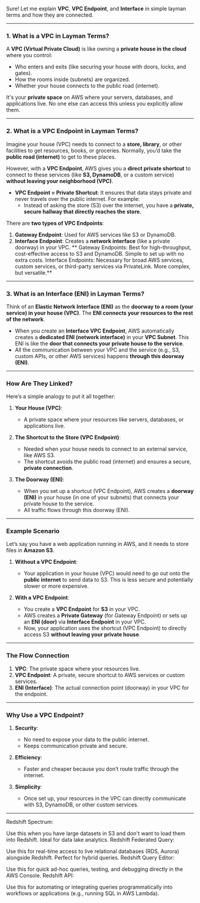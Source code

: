 Sure! Let me explain **VPC**, **VPC Endpoint**, and **Interface** in simple layman terms and how they are connected.

---

### **1. What is a VPC in Layman Terms?**
A **VPC (Virtual Private Cloud)** is like owning a **private house in the cloud** where you control:
- Who enters and exits (like securing your house with doors, locks, and gates).
- How the rooms inside (subnets) are organized.
- Whether your house connects to the public road (internet).

It's your **private space** on AWS where your servers, databases, and applications live. No one else can access this unless you explicitly allow them.

---

### **2. What is a VPC Endpoint in Layman Terms?**
Imagine your house (VPC) needs to connect to a **store, library**, or other facilities to get resources, books, or groceries. Normally, you’d take the **public road (internet)** to get to these places.

However, with a **VPC Endpoint**, AWS gives you a **direct private shortcut** to connect to these services (like **S3, DynamoDB**, or a custom service) **without leaving your neighborhood (VPC)**. 

- **VPC Endpoint = Private Shortcut**:
   It ensures that data stays private and never travels over the public internet. For example:
   - Instead of asking the store (S3) over the internet, you have a **private, secure hallway that directly reaches the store.**

There are **two types of VPC Endpoints**:
1. **Gateway Endpoint**: Used for AWS services like S3 or DynamoDB.
2. **Interface Endpoint**: Creates a **network interface** (like a private doorway) in your VPC.
** Gateway Endpoints: Best for high-throughput, cost-effective access to S3 and DynamoDB. Simple to set up with no extra costs.
Interface Endpoints: Necessary for broad AWS services, custom services, or third-party services via PrivateLink. More complex, but versatile.**
---

### **3. What is an Interface (ENI) in Layman Terms?**
Think of an **Elastic Network Interface (ENI)** as the **doorway to a room (your service) in your house (VPC)**. The **ENI connects your resources to the rest of the network**.

- When you create an **Interface VPC Endpoint**, AWS automatically creates a **dedicated ENI (network interface)** in your **VPC Subnet**. This ENI is like the **door that connects your private house to the service**.
- All the communication between your VPC and the service (e.g., S3, custom APIs, or other AWS services) happens **through this doorway (ENI)**.

---

### **How Are They Linked?**
Here’s a simple analogy to put it all together:

1. **Your House (VPC)**:
   - A private space where your resources like servers, databases, or applications live.

2. **The Shortcut to the Store (VPC Endpoint)**:
   - Needed when your house needs to connect to an external service, like AWS S3.
   - The shortcut avoids the public road (internet) and ensures a secure, **private connection**.

3. **The Doorway (ENI)**:
   - When you set up a shortcut (VPC Endpoint), AWS creates a **doorway (ENI)** in your house (in one of your subnets) that connects your private house to the service.
   - All traffic flows through this doorway (ENI).

---

### **Example Scenario**
Let’s say you have a web application running in AWS, and it needs to store files in **Amazon S3**.

1. **Without a VPC Endpoint**:
   - Your application in your house (VPC) would need to go out onto the **public internet** to send data to S3. This is less secure and potentially slower or more expensive.

2. **With a VPC Endpoint**:
   - You create a **VPC Endpoint** for **S3** in your VPC.
   - AWS creates a **Private Gateway** (for Gateway Endpoint) or sets up an **ENI (door)** via **Interface Endpoint** in your VPC.
   - Now, your application uses the shortcut (VPC Endpoint) to directly access S3 **without leaving your private house**.

---

### **The Flow Connection**
1. **VPC**: The private space where your resources live.
2. **VPC Endpoint**: A private, secure shortcut to AWS services or custom services.
3. **ENI (Interface)**: The actual connection point (doorway) in your VPC for the endpoint.

---

### **Why Use a VPC Endpoint?**
1. **Security**:
   - No need to expose your data to the public internet.
   - Keeps communication private and secure.

2. **Efficiency**:
   - Faster and cheaper because you don’t route traffic through the internet.

3. **Simplicity**:
   - Once set up, your resources in the VPC can directly communicate with S3, DynamoDB, or other custom services.

---
Redshift Spectrum:

Use this when you have large datasets in S3 and don't want to load them into Redshift. Ideal for data lake analytics.
Redshift Federated Query:

Use this for real-time access to live relational databases (RDS, Aurora) alongside Redshift. Perfect for hybrid queries.
Redshift Query Editor:

Use this for quick ad-hoc queries, testing, and debugging directly in the AWS Console.
Redshift API:

Use this for automating or integrating queries programmatically into workflows or applications (e.g., running SQL in AWS Lambda).


